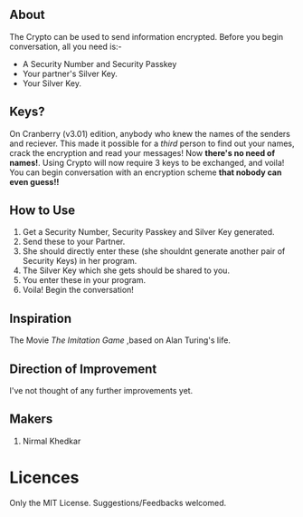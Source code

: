 ## About
The Crypto can be used to send information encrypted. Before you begin conversation, all you need is:- 
* A Security Number and Security Passkey
* Your partner's Silver Key. 
* Your Silver Key.

## Keys?
On Cranberry (v3.01) edition, anybody who knew the names of the senders and reciever. This made it possible for a _third_ person to find out your names, crack the encryption and read your messages! Now __there's no need of names!__. Using Crypto will now require 3 keys to be exchanged, and voila! You can begin conversation with an encryption scheme __that nobody can even guess!!__

## How to Use
1. Get a Security Number, Security Passkey and Silver Key generated.
1. Send these to your Partner.
1. She should directly enter these (she shouldnt generate another pair of Security Keys) in her program.
1. The Silver Key which she gets should be shared to you.
1. You enter these in your program.
1. Voila! Begin the conversation! 

## Inspiration
The Movie _The Imitation Game_ ,based on Alan Turing's life.

## Direction of Improvement
I've not thought of any further improvements yet.

## Makers
1. Nirmal Khedkar

# Licences
Only the MIT License. Suggestions/Feedbacks welcomed.
